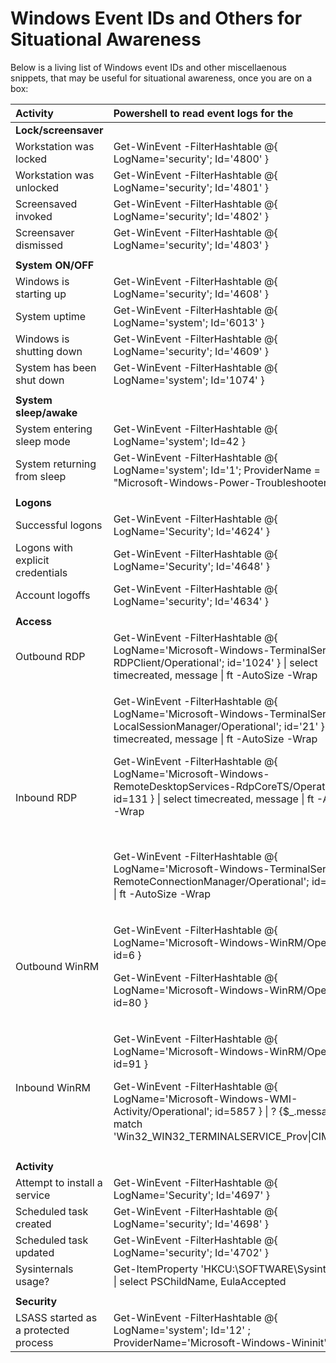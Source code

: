 # Windows Event IDs and Others for Situational Awareness

Below is a living list of Windows event IDs and other miscellaenous snippets, that may be useful for  situational awareness, once you are on a box:

<table>
  <thead>
    <tr>
      <th style="text-align:left">Activity</th>
      <th style="text-align:left">Powershell to read event logs for the</th>
    </tr>
  </thead>
  <tbody>
    <tr>
      <td style="text-align:left"><b>Lock/screensaver</b>
      </td>
      <td style="text-align:left"></td>
    </tr>
    <tr>
      <td style="text-align:left">Workstation was locked</td>
      <td style="text-align:left">Get-WinEvent -FilterHashtable @{ LogName=&apos;security&apos;; Id=&apos;4800&apos;
        }</td>
    </tr>
    <tr>
      <td style="text-align:left">Workstation was unlocked</td>
      <td style="text-align:left">Get-WinEvent -FilterHashtable @{ LogName=&apos;security&apos;; Id=&apos;4801&apos;
        }</td>
    </tr>
    <tr>
      <td style="text-align:left">Screensaved invoked</td>
      <td style="text-align:left">Get-WinEvent -FilterHashtable @{ LogName=&apos;security&apos;; Id=&apos;4802&apos;
        }</td>
    </tr>
    <tr>
      <td style="text-align:left">Screensaver dismissed</td>
      <td style="text-align:left">Get-WinEvent -FilterHashtable @{ LogName=&apos;security&apos;; Id=&apos;4803&apos;
        }</td>
    </tr>
    <tr>
      <td style="text-align:left"></td>
      <td style="text-align:left"></td>
    </tr>
    <tr>
      <td style="text-align:left"><b>System ON/OFF</b>
      </td>
      <td style="text-align:left"></td>
    </tr>
    <tr>
      <td style="text-align:left">Windows is starting up</td>
      <td style="text-align:left">Get-WinEvent -FilterHashtable @{ LogName=&apos;security&apos;; Id=&apos;4608&apos;
        }</td>
    </tr>
    <tr>
      <td style="text-align:left">System uptime</td>
      <td style="text-align:left">Get-WinEvent -FilterHashtable @{ LogName=&apos;system&apos;; Id=&apos;6013&apos;
        }</td>
    </tr>
    <tr>
      <td style="text-align:left">Windows is shutting down</td>
      <td style="text-align:left">Get-WinEvent -FilterHashtable @{ LogName=&apos;security&apos;; Id=&apos;4609&apos;
        }</td>
    </tr>
    <tr>
      <td style="text-align:left">System has been shut down</td>
      <td style="text-align:left">Get-WinEvent -FilterHashtable @{ LogName=&apos;system&apos;; Id=&apos;1074&apos;
        }</td>
    </tr>
    <tr>
      <td style="text-align:left"></td>
      <td style="text-align:left"></td>
    </tr>
    <tr>
      <td style="text-align:left"><b>System sleep/awake</b>
      </td>
      <td style="text-align:left"></td>
    </tr>
    <tr>
      <td style="text-align:left">System entering sleep mode</td>
      <td style="text-align:left">Get-WinEvent -FilterHashtable @{ LogName=&apos;system&apos;; Id=42 }</td>
    </tr>
    <tr>
      <td style="text-align:left">System returning from sleep</td>
      <td style="text-align:left">Get-WinEvent -FilterHashtable @{ LogName=&apos;system&apos;; Id=&apos;1&apos;;
        ProviderName = &quot;Microsoft-Windows-Power-Troubleshooter&quot; }</td>
    </tr>
    <tr>
      <td style="text-align:left"></td>
      <td style="text-align:left"></td>
    </tr>
    <tr>
      <td style="text-align:left"><b>Logons</b>
      </td>
      <td style="text-align:left"></td>
    </tr>
    <tr>
      <td style="text-align:left">Successful logons</td>
      <td style="text-align:left">Get-WinEvent -FilterHashtable @{ LogName=&apos;Security&apos;; Id=&apos;4624&apos;
        }</td>
    </tr>
    <tr>
      <td style="text-align:left">Logons with explicit credentials</td>
      <td style="text-align:left">Get-WinEvent -FilterHashtable @{ LogName=&apos;Security&apos;; Id=&apos;4648&apos;
        }</td>
    </tr>
    <tr>
      <td style="text-align:left">Account logoffs</td>
      <td style="text-align:left">Get-WinEvent -FilterHashtable @{ LogName=&apos;security&apos;; Id=&apos;4634&apos;
        }</td>
    </tr>
    <tr>
      <td style="text-align:left"></td>
      <td style="text-align:left"></td>
    </tr>
    <tr>
      <td style="text-align:left"><b>Access</b>
      </td>
      <td style="text-align:left"></td>
    </tr>
    <tr>
      <td style="text-align:left">Outbound RDP</td>
      <td style="text-align:left">Get-WinEvent -FilterHashtable @{ LogName=&apos;Microsoft-Windows-TerminalServices-RDPClient/Operational&apos;;
        id=&apos;1024&apos; } | select timecreated, message | ft -AutoSize -Wrap</td>
    </tr>
    <tr>
      <td style="text-align:left">Inbound RDP</td>
      <td style="text-align:left">
        <p>Get-WinEvent -FilterHashtable @{ LogName=&apos;Microsoft-Windows-TerminalServices-LocalSessionManager/Operational&apos;;
          id=&apos;21&apos; } | select timecreated, message | ft -AutoSize -Wrap</p>
        <p></p>
        <p>Get-WinEvent -FilterHashtable @{ LogName=&apos;Microsoft-Windows-RemoteDesktopServices-RdpCoreTS/Operational&apos;;
          id=131 } | select timecreated, message | ft -AutoSize -Wrap
          <br />
        </p>
        <p>
          <br />
        </p>
        <p>Get-WinEvent -FilterHashtable @{ LogName=&apos;Microsoft-Windows-TerminalServices-RemoteConnectionManager/Operational&apos;;
          id=&apos;1149&apos; } | ft -AutoSize -Wrap</p>
      </td>
    </tr>
    <tr>
      <td style="text-align:left">Outbound WinRM</td>
      <td style="text-align:left">
        <p>Get-WinEvent -FilterHashtable @{ LogName=&apos;Microsoft-Windows-WinRM/Operational&apos;;
          id=6 }</p>
        <p></p>
        <p>Get-WinEvent -FilterHashtable @{ LogName=&apos;Microsoft-Windows-WinRM/Operational&apos;;
          id=80 }</p>
      </td>
    </tr>
    <tr>
      <td style="text-align:left">Inbound WinRM</td>
      <td style="text-align:left">
        <p>Get-WinEvent -FilterHashtable @{ LogName=&apos;Microsoft-Windows-WinRM/Operational&apos;;
          id=91 }</p>
        <p></p>
        <p>Get-WinEvent -FilterHashtable @{ LogName=&apos;Microsoft-Windows-WMI-Activity/Operational&apos;;
          id=5857 } | ? {$_.message -match &apos;Win32_WIN32_TERMINALSERVICE_Prov|CIMWin32&apos;}</p>
      </td>
    </tr>
    <tr>
      <td style="text-align:left"></td>
      <td style="text-align:left"></td>
    </tr>
    <tr>
      <td style="text-align:left"><b>Activity</b>
      </td>
      <td style="text-align:left"></td>
    </tr>
    <tr>
      <td style="text-align:left">Attempt to install a service</td>
      <td style="text-align:left">Get-WinEvent -FilterHashtable @{ LogName=&apos;Security&apos;; Id=&apos;4697&apos;
        }</td>
    </tr>
    <tr>
      <td style="text-align:left">Scheduled task created</td>
      <td style="text-align:left">Get-WinEvent -FilterHashtable @{ LogName=&apos;security&apos;; Id=&apos;4698&apos;
        }</td>
    </tr>
    <tr>
      <td style="text-align:left">Scheduled task updated</td>
      <td style="text-align:left">Get-WinEvent -FilterHashtable @{ LogName=&apos;security&apos;; Id=&apos;4702&apos;
        }</td>
    </tr>
    <tr>
      <td style="text-align:left">Sysinternals usage?</td>
      <td style="text-align:left">Get-ItemProperty &apos;HKCU:\SOFTWARE\Sysinternals\*&apos; | select PSChildName,
        EulaAccepted</td>
    </tr>
    <tr>
      <td style="text-align:left"></td>
      <td style="text-align:left"></td>
    </tr>
    <tr>
      <td style="text-align:left"><b>Security</b>
      </td>
      <td style="text-align:left"></td>
    </tr>
    <tr>
      <td style="text-align:left">LSASS started as a protected process</td>
      <td style="text-align:left">Get-WinEvent -FilterHashtable @{ LogName=&apos;system&apos;; Id=&apos;12&apos;
        ; ProviderName=&apos;Microsoft-Windows-Wininit&apos; }</td>
    </tr>
  </tbody>
</table>

